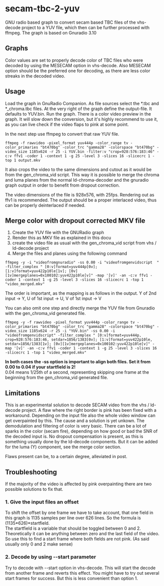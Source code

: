 # secam-tbc-2-yuv
GNU radio based graph to convert secam based TBC files of the vhs-decode project to a YUV file, which then can be further processed with ffmpeg.
The graph is based on Gnuradio 3.10

## Graphs
Color values are set to properly decode color of TBC files who were decoded by using the MESECAM option in vhs-decode. Also MESECAM option should be the preferred one for decoding, as there are less color streaks in the decoded video.

## Usage
Load the graph in GnuRadio Companion. As file sources select the \*.tbc and \*\_chroma.tbc files. At the very right of the graph define the output-file. It defaults to YUV.bin.
Run the graph. There is a color video preview in the graph. It will slow down the conversion, but it's highly recommend to use it, as you can live check if the video flaps to pink at some point.

In the next step use ffmpeg to convert that raw YUV file.
```
ffmpeg -f rawvideo -pixel_format yuv444p -color_range tv -color_primaries "bt470bg" -color_trc "gamma28" -colorspace "bt470bg" -video_size 1185x624 -r 25 -i YUV.bin -filter:v "crop=928:576:183:46" -c:v ffv1 -coder 1 -context 1 -g 25 -level 3 -slices 16 -slicecrc 1 -top 1 output.mkv
```
It also crops the video to the same dimensions and cutout as it would be from the gen_chroma_vid script. This way it is possible to merge the chroma and luma planes from the normal ld-chroma-decoder and the gnuradio graph output in order to benefit from dropout correction.

The video dimensions of the file is 928x576, with 25fps. Rendering out as ffv1 is recommended.
The output should be a proper interlaced video, thus can be properly deinterlaced if needed.

## Merge color with dropout corrected MKV file
1. Create the YUV file with the GNURadio graph
2. Render this as MKV file as explained in this docu
3. create the video file as usual with the gen_chroma_vid script from vhs / ld-decode project
7. Merge the files and planes using the following command

```
ffmpeg -y -i "videofromgnuradio" -ss 0.00 -i "videofromgenvidscript  " -filter_complex " [0:v]format=yuv444p[0v]; [1:v]format=yuv422p10le[1v]; [0v][1v]mergeplanes=0x100102:yuv422p10le[v]" -map '[v]' -an -c:v ffv1 -coder 1 -context 1 -g 25 -level 3 -slices 16 -slicecrc 1 -top 1 "video_merged.mkv"
```
The order is important, as the mapping is as follows in the output.
Y of 2nd input -> Y, U of 1st input -> U, V of 1st input -> V

You can also omit one step and directly merge the YUV file from Gnuradio with the gen_chroma_vid generated file.
```
ffmpeg -y -f rawvideo -pixel_format yuv444p -color_range tv -color_primaries "bt470bg" -color_trc "gamma28" -colorspace "bt470bg" -video_size 1185x624 -r 25 -i "YUV.bin" -ss 0.00 -i "videofromgenvidscript" -filter_complex " [0:v]format=yuv444p, crop=928:576:183:46, setdar=1856/1383[0v]; [1:v]format=yuv422p10le, setdar=1856/1383[1v]; [0v][1v]mergeplanes=0x100102:yuv422p10le[v]" -map '[v]' -an -c:v ffv1 -coder 1 -context 1 -g 25 -level 3 -slices 16 -slicecrc 1 -top 1 "video_merged.mkv"
```
**In both cases the -ss option is important to align both files. Set it from 0.00 to 0.04 if your startfield is 2!**\
0.04 means 1/25th of a second, representing skipping one frame at the beginning from the gen_chroma_vid generated file.

## Limitations
This is an experimental solution to decode SECAM video from the vhs / ld-decode project. A flaw where the right border is pink has been fixed with a workaround. Depending on the input file also the whole video window can get overpainted by this. The cause and a solution is yet unkown.
The demodulation and filtering of color is very basic. There can be a lot of sparks in the color (secam fire), depending on how good or bad the SNR of the decoded input is.
No dropout compensation is present, as this is something usually done by the ld-decode components. But it can be added for the luma (Y) component, see the merge color section.

Flaws present can be, to a certain degree, alleviated in post.

## Troubleshooting
If the majority of the video is affected by pink overpainting there are two possible solutions to fix that.
### 1. Give the input files an offset
To shift the offset by one frame we have to take account, that one field in this graph is 1135 samples per line over 626 lines. So the formula is (1135*626)*startfield. \
The startfield is a variable that should be toggled between 0 and 2. Theoretically it can be anything between zero and the last field of the video. So use this to find a start frame where both fields are not pink. (As said usually only 0 and 2 make sense)
### 2. Decode by using --start parameter
Try to decode with --start <framenumber> option in vhs-decode. This will start the decode from another frame and reverts this effect. You might have to try out several start frames for success. But this is less convenient than option 1.
